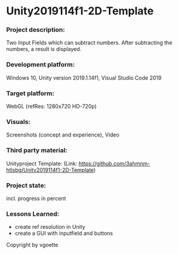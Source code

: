 # Unity2019114f1-2D-Template

### Project description: 
Two Input Fields which can subtract numbers. After subtracting the numbers, a result is displayed.

### Development platform: 
Windows 10, Unity version 2019.1.14f1, Visual Studio Code 2019

### Target platform: 
WebGL (refRes: 1280x720 HD-720p)

### Visuals: 
Screenshots (concept and experience), Video

### Third party material: 
Unityproject Template: (Link: https://github.com/3ahmnm-htlsbg/Unity2019114f1-2D-Template)

### Project state: 
incl. progress in percent

### Lessons Learned: 
- create ref resolution in Unity
- create a GUI with inputfield and buttons

Copyright by vgoette